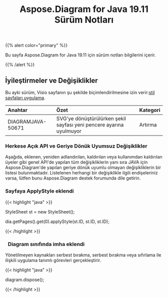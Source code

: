 ﻿---
title: Aspose.Diagram for Java 19.11 Sürüm Notları
type: docs
weight: 20
url: /tr/java/aspose-diagram-for-java-19-11-release-notes/
---
{{% alert color="primary" %}} 

Bu sayfa Aspose.Diagram for Java 19.11 için sürüm notları bilgilerini içerir.

{{% /alert %}} 
## **İyileştirmeler ve Değişiklikler**
Bu ayki sürüm, Visio sayfanın şu şekilde biçimlendirilmesine izin verir:[stil sayfaları uygulama](/diagram/tr/java/format-visio-pages/).

|**Anahtar**|**Özet**|**Kategori**|
|:- |:- |:- |
|DIAGRAMJAVA-50671|SVG'ye dönüştürülürken şekil sayfası yeni pencere ayarına uyulmuyor|Artırma|
### **Herkese Açık API ve Geriye Dönük Uyumsuz Değişiklikler**
Aşağıda, eklenen, yeniden adlandırılan, kaldırılan veya kullanımdan kaldırılan üyeler gibi genel API'de yapılan tüm değişikliklerin yanı sıra JAVA için Aspose.Diagram'de yapılan geriye dönük uyumlu olmayan değişikliklerin bir listesi bulunmaktadır. Listelenen herhangi bir değişiklikle ilgili endişeleriniz varsa, lütfen bunu Aspose.Diagram destek forumunda dile getirin.
### **Sayfaya ApplyStyle eklendi**
{{< highlight "java" >}}

 StyleSheet st = new StyleSheet();

dia.getPages().get(0).applyStyle(st.ID, st.ID, st.ID);

{{< /highlight >}}
### ` `**Diagram sınıfında imha eklendi**
Yönetilmeyen kaynakları serbest bırakma, serbest bırakma veya sıfırlama ile ilişkili uygulama tanımlı görevleri gerçekleştirir.

{{< highlight "java" >}}

 diagram.dispose();

{{< /highlight >}}
